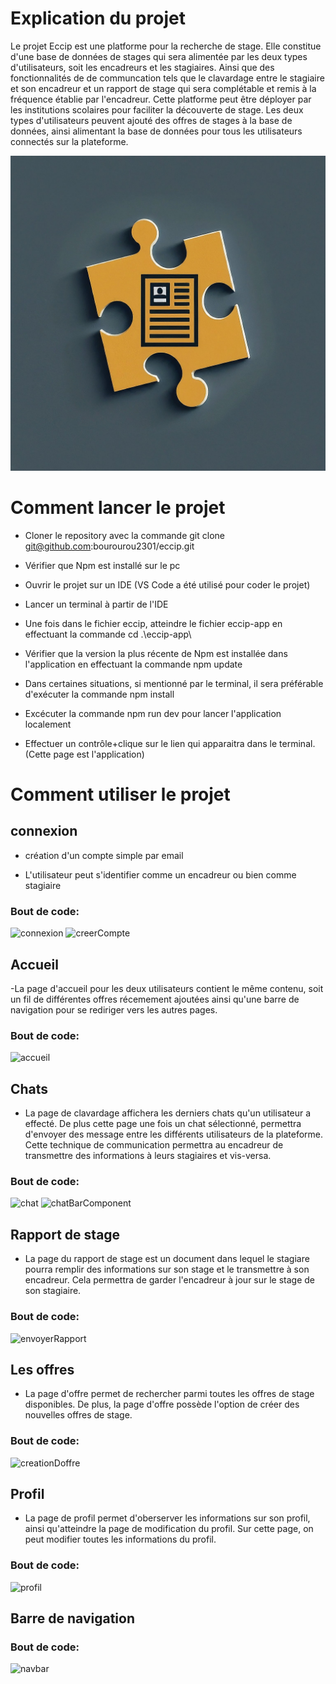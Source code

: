 # Explication du projet
Le projet Eccip est une platforme pour la recherche de stage. Elle constitue d'une base de données de stages qui sera alimentée par les deux types d'utilisateurs, soit les encadreurs et les stagiaires. Ainsi que des fonctionnalités de de communcation tels que le clavardage entre le stagiaire et son encadreur et un rapport de stage qui sera complétable et remis à la fréquence établie par l'encadreur. Cette platforme peut être déployer par les institutions scolaires pour faciliter la découverte de stage. Les deux types d'utilisateurs peuvent ajouté des offres de stages à la base de données, ainsi alimentant la base de données pour tous les utilisateurs connectés sur la plateforme. 




<img src="./logo.jpg">



# Comment lancer le projet
- Cloner le repository avec la commande git clone git@github.com:bourourou2301/eccip.git
- Vérifier que Npm est installé sur le pc
- Ouvrir le projet sur un IDE (VS Code a été utilisé pour coder le projet)

- Lancer un terminal à partir de l'IDE

- Une fois dans le fichier eccip, atteindre le fichier eccip-app en effectuant la commande cd .\eccip-app\

- Vérifier que la version la plus récente de Npm est installée dans l'application en effectuant la commande npm update

- Dans certaines situations, si mentionné par le terminal, il sera préférable d'exécuter la commande npm install

- Excécuter la commande npm run dev pour lancer l'application localement

- Effectuer un contrôle+clique sur le lien qui apparaitra dans le terminal. (Cette page est l'application)

# Comment utiliser le projet

## connexion

- création d'un compte simple par email

- L'utilisateur peut s'identifier comme un encadreur ou bien comme stagiaire
### Bout de code:
![connexion](https://github.com/bourourou2301/eccip/assets/136940252/1f09bc99-8ed6-444f-84ae-0037337b5376)
![creerCompte](https://github.com/bourourou2301/eccip/assets/136940252/03276857-c1ef-4eab-ae25-5b28ffc17250)


## Accueil
-La page d'accueil pour les deux utilisateurs contient le même contenu, soit un fil de différentes offres récemement ajoutées ainsi qu'une barre de navigation pour se rediriger vers les autres pages.
### Bout de code:
![accueil](https://github.com/bourourou2301/eccip/assets/136940252/51dbe356-3faa-4ea8-b446-07ed4ed6ae29)

## Chats
- La page de clavardage affichera les derniers chats qu'un utilisateur a effecté. De plus cette page une fois un chat sélectionné, permettra d'envoyer des message entre les différents utilisateurs de la plateforme.
Cette technique de communication permettra au encadreur de transmettre des informations à leurs stagiaires et vis-versa.
### Bout de code:
![chat](https://github.com/bourourou2301/eccip/assets/136940252/f3b4b922-3b44-48e9-a330-27ee2067fdc6)
![chatBarComponent](https://github.com/bourourou2301/eccip/assets/136940252/996290ae-6975-4ee5-b86b-b97b4e4f4ef1)

## Rapport de stage
- La page du rapport de stage est un document dans lequel le stagiare pourra remplir des informations sur son stage et le transmettre à son encadreur. Cela permettra de garder l'encadreur à jour sur le stage de son stagiaire.
### Bout de code:
![envoyerRapport](https://github.com/bourourou2301/eccip/assets/136940252/b92a61ba-a99e-40ca-8f4a-a84e487282f2)

## Les offres 
- La page d'offre permet de rechercher parmi toutes les offres de stage disponibles. De plus, la page d'offre possède l'option de créer des nouvelles offres de stage.
### Bout de code:
![creationDoffre](https://github.com/bourourou2301/eccip/assets/136940252/cc021713-e6f4-4c60-bc76-e18121b132d5)

## Profil
- La page de profil permet d'oberserver les informations sur son profil, ainsi qu'atteindre la page de modification du profil. Sur cette page, on peut modifier toutes les informations du profil.
### Bout de code:
![profil](https://github.com/bourourou2301/eccip/assets/136940252/5f49ea1b-fd25-4e25-bd1b-0e3c0a78c81c)

## Barre de navigation
### Bout de code:
![navbar](https://github.com/bourourou2301/eccip/assets/136940252/4ece34b1-a52b-461c-b326-d9b5e14d57b3)




